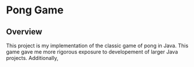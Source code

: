 # Pong Game
## Overview
This project is my implementation of the classic game of pong in Java. This game gave me more rigorous exposure to developement of larger Java projects. Additionally, 
